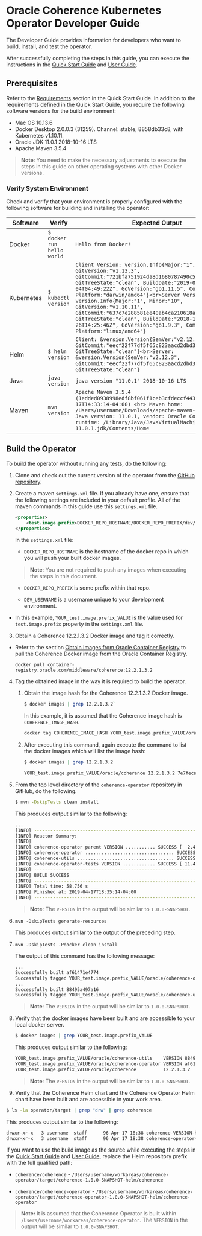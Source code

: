 # Oracle Coherence Kubernetes Operator Developer Guide

The Developer Guide provides information for developers who want to build, install, and test the operator.

After successfully completing the steps in this guide, you can execute the instructions in the [Quick Start Guide](quickstart.md)
and [User Guide](user-guide.md).

## Prerequisites

Refer to the [Requirements](quickstart.md) section in the Quick Start Guide.
In addition to the requirements defined in the Quick Start Guide, you require the following software versions for the build environment:

* Mac OS 10.13.6
* Docker Desktop 2.0.0.3 (31259).  Channel: stable, 8858db33c8, with Kubernetes
  v1.10.11.
* Oracle JDK 11.0.1 2018-10-16 LTS
* Apache Maven 3.5.4

> **Note**: You need to make the necessary adjustments to execute the steps in this guide on other operating systems with other Docker
> versions.



### Verify System Environment

Check and verify that your environment is properly configured with the following software for building and installing the operator:

| Software | Verify | Expected Output|
| ---------| ----------------------------|----------------|
| Docker   | `$ docker run hello world`  | `Hello from Docker!`|
| Kubernetes | `$ kubectl version` | `Client Version: version.Info{Major:"1", Minor:"13", GitVersion:"v1.13.3", GitCommit:"721bfa751924da8d1680787490c54b9179b1fed0", GitTreeState:"clean", BuildDate:"2019-02-04T04:49:22Z", GoVersion:"go1.11.5", Compiler:"gc", Platform:"darwin/amd64"}<br>Server Version: version.Info{Major:"1", Minor:"10", GitVersion:"v1.10.11", GitCommit:"637c7e288581ee40ab4ca210618a89a555b6e7e9", GitTreeState:"clean", BuildDate:"2018-11-26T14:25:46Z", GoVersion:"go1.9.3", Compiler:"gc", Platform:"linux/amd64"}` |
| Helm | `$ helm version` | `Client: &version.Version{SemVer:"v2.12.3", GitCommit:"eecf22f77df5f65c823aacd2dbd30ae6c65f186e", GitTreeState:"clean"}<br>Server: &version.Version{SemVer:"v2.12.3", GitCommit:"eecf22f77df5f65c823aacd2dbd30ae6c65f186e", GitTreeState:"clean"}` |
| Java | `java version` | `java version "11.0.1" 2018-10-16 LTS` |
| Maven | `mvn version` | `Apache Maven 3.5.4 (1edded0938998edf8bf061f1ceb3cfdeccf443fe; 2018-06-17T14:33:14-04:00) <br> Maven home: /Users/username/Downloads/apache-maven-3.5.4 <br> Java version: 11.0.1, vendor: Oracle Corporation, runtime: /Library/Java/JavaVirtualMachines/jdk-11.0.1.jdk/Contents/Home` |

## Build the Operator

To build the operator without running any tests, do the following:

1. Clone and check out the current version of the operator from the [GitHub repository](https://github.com/oracle/coherence-operator).
2. Create a maven `settings.xml` file. If you already have one, ensure that the following settings are included in your default profile. All of the maven commands in this guide use this `settings.xml` file.

   ```xml
   <properties>
       <test.image.prefix>DOCKER_REPO_HOSTNAME/DOCKER_REPO_PREFIX/dev/DEV_USERNAME/</test.image.prefix>
   </properties>
   ```
   In the `settings.xml` file:
   * `DOCKER_REPO_HOSTNAME` is the hostname of the docker repo in which you will push your built docker images.  
   >**Note**: You are not required to
     push any images when executing the steps in this document.

   * `DOCKER_REPO_PREFIX` is some prefix within that repo.

   * `DEV_USERNAME` is a username unique to your development environment.
  *  In this example, `YOUR_test.image.prefix_VALUE` is the
   value used for `test.image.prefix` property in the `settings.xml` file.

3. Obtain a Coherence 12.2.1.3.2 Docker image and tag it correctly.
  * Refer to the section [Obtain Images from Oracle Container Registry](quickstart,md) to pull the Coherence Docker image from the Oracle Container Registry.

    `docker pull container-registry.oracle.com/middleware/coherence:12.2.1.3.2`

4. Tag the obtained image in the way it is required to build the operator.  

      1. Obtain the image hash for the Coherence 12.2.1.3.2 Docker image.

         ```bash
         $ docker images | grep 12.2.1.3.2`
         ```

         In this example, it is assumed that the Coherence image hash is `COHERENCE_IMAGE_HASH`.

         ```bash
         docker tag COHERENCE_IMAGE_HASH YOUR_test.image.prefix_VALUE/oracle/coherence:12.2.1.3.2`
         ```

      2. After executing this command, again execute the command to list the docker images which will list the image hash:

         ```bash
         $ docker images | grep 12.2.1.3.2

         YOUR_test.image.prefix_VALUE/oracle/coherence 12.2.1.3.2 7e7feca04384 2 months ago 547MB
         ```
6. From the top level directory of the `coherence-operator` repository in GitHub, do the following.

   ```bash
   $ mvn -DskipTests clean install
   ```

   This produces output similar to the following:

   ```bash
   ...
   [INFO] ------------------------------------------------------------------------
   [INFO] Reactor Summary:
   [INFO]
   [INFO] coherence-operator parent VERSION ........... SUCCESS [  2.487 s]
   [INFO] coherence-operator ................................. SUCCESS [ 21.651 s]
   [INFO] coherence-utils .................................... SUCCESS [ 22.868 s]
   [INFO] coherence-operator-tests VERSION ............ SUCCESS [ 11.468 s]
   [INFO] ------------------------------------------------------------------------
   [INFO] BUILD SUCCESS
   [INFO] ------------------------------------------------------------------------
   [INFO] Total time: 58.756 s
   [INFO] Finished at: 2019-04-17T18:35:14-04:00
   [INFO] ------------------------------------------------------------------------
   ```

   >**Note**: The `VERSION` in the output will be similar to `1.0.0-SNAPSHOT`.

7. `mvn -DskipTests generate-resources`

   This produces output similar to the output of the preceding step.

8. `mvn -DskipTests -Pdocker clean install`

    The output of this command has the following message:
   ```bash
   ...
   Successfully built af61471e4774
   Successfully tagged YOUR_test.image.prefix_VALUE/oracle/coherence-operator:VERSION
   ...
   Successfully built 88495a497a16
   Successfully tagged YOUR_test.image.prefix_VALUE/oracle/coherence-utils:VERSION
   ```

   >**Note**: The `VERSION` in the output will be similar to `1.0.0-SNAPSHOT`.

9. Verify that the docker images have been built and are accessible to your
   local docker server.

   ```bash
   $ docker images | grep YOUR_test.image.prefix_VALUE
   ```

   This produces output similar to the following:

   ```bash
   YOUR_test.image.prefix_VALUE/oracle/coherence-utils    VERSION 88495a497a16 14 minutes ago 124MB
   YOUR_test.image.prefix_VALUE/oracle/coherence-operator VERSION af61471e4774 14 minutes ago 537MB
   YOUR_test.image.prefix_VALUE/oracle/coherence          12.2.1.3.2       7e7feca04384 2 months ago 547MB
   ```

   >**Note**: The `VERSION` in the output will be similar to `1.0.0-SNAPSHOT`.

10. Verify that the Coherence Helm chart and the Coherence Operator Helm chart have been built and are accessible in your work area.

   ```bash
   $ ls -la operator/target | grep "drw" | grep coherence
   ```

   This produces output similar to the following:

   ```bash
   drwxr-xr-x   3 username  staff      96 Apr 17 18:38 coherence-VERSION-helm
   drwxr-xr-x   3 username  staff      96 Apr 17 18:38 coherence-operator-VERSION-helm
   ```
   If you want to use the build image as the source while executing the steps in the [Quick Start Guide](quickstart.md) and [User Guide](user-guide.md), replace the Helm repository prefix with the full qualified path:

   * `coherence/coherence` - `/Users/username/workareas/coherence-operator/target/coherence-1.0.0-SNAPSHOT-helm/coherence`

   * `coherence/coherence-operator` - `/Users/username/workareas/coherence-operator/target/coherence-operator-1.0.0-SNAPSHOT-helm/coherence-operator`

   > **Note:** It is assumed that the Coherence Operator is built within `/Users/username/workareas/coherence-operator`. The `VERSION` in the output will be similar to `1.0.0-SNAPSHOT`.
